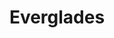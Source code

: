 ---
unit_code: "EVER"
unit_name: "Everglades NP"
unit_type: "National Park"
nps_region: "Southeast"
scalerank: 8
note: "null"
name: "Everglades"
featureclass: "National Park Service"
geojson: >-
  {"type":"Feature","properties":{},"geometry":{"type":"Polygon","coordinates":[[[-80.53987630208334,25.187255859375],[-80.53828938802084,25.190999348958343],[-80.53483072916667,25.19169108072917],[-80.53865559895834,25.183349609375],[-80.54630533854167,25.181722005208343],[-80.54732259114584,25.18216959635417],[-80.5443115234375,25.185791015625],[-80.53987630208334,25.187255859375]]]}}
number: 76
title: "Everglades"
---